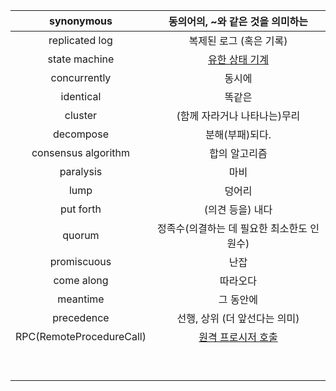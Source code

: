 | synonymous | 동의어의, ~와 같은 것을 의미하는 |
| :---: | :---: |
| replicated log | 복제된 로그 \(혹은 기록\) |
| state machine | [유한 상태 기계](https://en.wikipedia.org/wiki/Finite-state_machine) |
| concurrently | 동시에 |
| identical | 똑같은 |
| cluster | \(함께 자라거나 나타나는\)무리 |
| decompose | 분해\(부패\)되다. |
| consensus algorithm | 합의 알고리즘 |
| paralysis | 마비 |
| lump | 덩어리 |
| put forth | \(의견 등을\) 내다 |
| quorum | 정족수\(의결하는 데 필요한 최소한도 인원수\) |
| promiscuous | 난잡 |
| come along | 따라오다 |
| meantime | 그 동안에 |
| precedence | 선행, 상위 \(더 앞선다는 의미\) |
| RPC\(RemoteProcedureCall\) | [원격 프로시저 호출](https://ko.wikipedia.org/wiki/%EC%9B%90%EA%B2%A9_%ED%94%84%EB%A1%9C%EC%8B%9C%EC%A0%80_%ED%98%B8%EC%B6%9C) |
|  |  |
|  |  |
|  |  |
|  |  |
|  |  |
|  |  |
|  |  |
|  |  |
|  |  |



